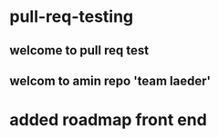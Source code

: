 # pull-req-testing
## welcome to pull req test

## welcom to amin repo 'team laeder'
# added roadmap front end  

